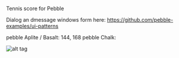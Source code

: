 Tennis score for Pebble

Dialog an dmessage windows form here: https://github.com/pebble-examples/ui-patterns

pebble Aplite / Basalt: 144, 168
pebble Chalk: 

![alt tag](tennis-poc-menu-c/screenshots/Menu.Chalk.png)
